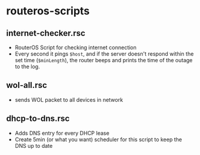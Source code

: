 routeros-scripts
============

## internet-checker.rsc
- RouterOS Script for checking internet connection
- Every second it pings `$host`, and if the server doesn't respond within the set time (`$minLength`), the router beeps and prints the time of the outage to the log.

## wol-all.rsc
- sends WOL packet to all devices in network

## dhcp-to-dns.rsc
- Adds DNS entry for every DHCP lease
- Create 5min (or what you want) scheduler for this script to keep the DNS up to date